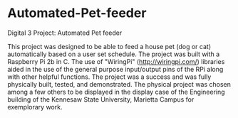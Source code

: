 # Automated-Pet-feeder
Digital 3 Project: Automated Pet feeder

This project was designed to be able to feed a house pet (dog or cat) automatically based on a user set schedule. The project was built with a Raspberry Pi 2b in C. The use of "WiringPi" (http://wiringpi.com/) libraries aided in the use of the general purpose input/output pins of the RPi along with other helpful functions. The project was a success and was fully physically built, tested, and demonstrated. The physical project was chosen among a few others to be displayed in the display case of the Engineering building of the Kennesaw State University, Marietta Campus for exemplorary work. 
